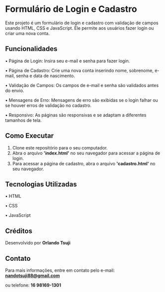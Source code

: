 <h1>Formulário de Login e Cadastro</h1>

Este projeto é um formulário de login e cadastro com validação de campos usando HTML, CSS e JavaScript. Ele permite aos usuários fazer login ou criar uma nova conta.

<h2>Funcionalidades</h2>

  • Página de Login: Insira seu e-mail e senha para fazer login.
  
  • Página de Cadastro: Crie uma nova conta inserindo nome, sobrenome, e-mail, senha e data de nascimento.
  
  • Validação de Campos: Os campos de e-mail e senha são validados antes do envio.
  
  • Mensagens de Erro: Mensagens de erro são exibidas se o login falhar ou se houver erros de validação no cadastro.
  
  • Responsivo: As páginas são responsivas e se adaptam a diferentes tamanhos de tela.

<h2>Como Executar</h2>

1. Clone este repositório para o seu computador.
2. Abra o arquivo <B>'index.html'</b> no seu navegador para acessar a página de login.
3. Para acessar a página de cadastro, abra o arquivo <b>'cadastro.html'</b> no seu navegador.
 
<h2>Tecnologias Utilizadas</h2>

  • HTML
  
  • CSS
  
  • JavaScript

<h2>Créditos</h2>

Desenvolvido por <b>Orlando Tsuji</b>

<h2>Contato</h2>

Para mais informações, entre em contato pelo e-mail: <b>nandotsuji88@gmail.com</b> 

ou telefone: <b>16 98169-1301</b>
